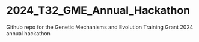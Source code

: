 # 2024_T32_GME_Annual_Hackathon
Github repo for the Genetic Mechanisms and Evolution Training Grant 2024 annual hackathon
